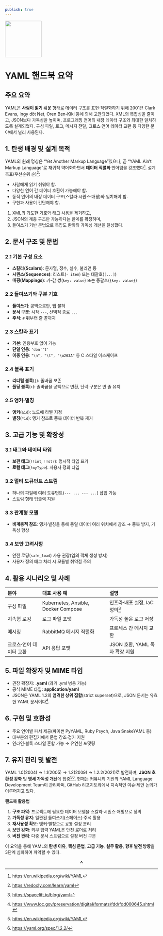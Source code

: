 ```yaml
---
publish: true
---
```


<img src="https://r2cdn.perplexity.ai/pplx-full-logo-primary-dark%402x.png" class="logo" width="120"/>

# YAML 핸드북 요약

## 주요 요약

YAML은 **사람이 읽기 쉬운** 형태로 데이터 구조를 표현·직렬화하기 위해 2001년 Clark Evans, Ingy döt Net, Oren Ben-Kiki 등에 의해 고안되었다. XML의 복잡성을 줄이고, JSON보다 가독성을 높이며, 프로그래밍 언어의 내장 데이터 구조와 최대한 일치하도록 설계되었다. 구성 파일, 로그, 메시지 전달, 크로스·언어 데이터 교환 등 다양한 분야에서 널리 사용된다.

## 1. 탄생 배경 및 설계 목적

YAML의 원래 명칭은 “Yet Another Markup Language”였으나, 곧 “YAML Ain’t Markup Language”로 재귀적 약어화하면서 **데이터 직렬화** 언어임을 강조했다[^1].
설계 목표(우선순위 순)[^2]:

- 사람에게 읽기 쉬워야 함.
- 다양한 언어 간 데이터 호환이 가능해야 함.
- 동적 언어의 내장 데이터 구조(스칼라·시퀀스·매핑)와 일치해야 함.
- 구현과 사용이 간단해야 함.

1. XML의 과도한 기호와 태그 사용을 제거하고,
2. JSON의 계층 구조만 가능하다는 한계를 확장하며,
3. 들여쓰기 기반 문법으로 복잡도 완화와 가독성 개선을 달성했다.

## 2. 문서 구조 및 문법

### 2.1 기본 구성 요소

- **스칼라(Scalars)**: 문자열, 정수, 실수, 불리언 등
- **시퀀스(Sequences)**: 리스트(`- item`) 또는 대괄호(`[...]`)
- **매핑(Mappings)**: 키-값 쌍(`key: value`) 또는 중괄호(`{key: value}`)


### 2.2 들여쓰기와 구분 기호

- **들여쓰기**: 공백으로만, 탭 불허
- **문서 구분**: 시작 `---`, 선택적 종료 `...`
- **주석**: `#` 뒤부터 줄 끝까지


### 2.3 스칼라 표기

- **기본**: 인용부호 없이 가능
- **단일 인용**: `'don''t'`
- **이중 인용**: `"\n", "\t", "\u263A"` 등 C 스타일 이스케이프


### 2.4 블록 표기

- **리터럴 블록**(`|`): 줄바꿈 보존
- **폴딩 블록**(`>`): 줄바꿈을 공백으로 변환, 단락 구분은 빈 줄 유지


### 2.5 앵커·별칭

- **앵커**(`&id`): 노드에 라벨 지정
- **별칭**(`*id`): 앵커 참조로 중복 데이터 반복 제거


## 3. 고급 기능 및 확장성

### 3.1 태그와 데이터 타입

- **보편 태그**(`!!int`, `!!str`): 명시적 타입 표기
- **로컬 태그**(`!myType`): 사용자 정의 타입


### 3.2 멀티 도큐먼트 스트림

- 하나의 파일에 여러 도큐먼트(`--- ... --- ...`) 삽입 가능
- 스트림 형태 입출력 지원


### 3.3 관계형 모델

- **비계층적 참조**: 앵커·별칭을 통해 동일 데이터 여러 위치에서 참조 → 중복 방지, 가독성 향상


### 3.4 보안 고려사항

- 안전 로딩(`safe_load`) 사용 권장(임의 객체 생성 방지)
- 사용자 정의 태그 처리 시 모듈별 취약점 주의


## 4. 활용 시나리오 및 사례

| 분야 | 대표 사용 예 | 설명 |
| :-- | :-- | :-- |
| 구성 파일 | Kubernetes, Ansible, Docker Compose | 인프라·배포 설정, IaC 정의[^3] |
| 지속형 로깅 | 로그 파일 포맷 | 가독성 높은 로그 저장 |
| 메시징 | RabbitMQ 메시지 직렬화 | 프로세스 간 메시지 교환 |
| 크로스·언어 데이터 교환 | API 응답 포맷 | JSON 호환, YAML 독자 확장 지원 |

## 5. 파일 확장자 및 MIME 타입

- 권장 확장자: **.yaml** (과거 .yml 병용 가능)
- 공식 MIME 타입: **application/yaml**
- JSON은 YAML 1.2의 **엄격한 상위 집합**(strict superset)으로, JSON 문서는 유효한 YAML 문서이다[^4].


## 6. 구현 및 호환성

- 주요 언어별 파서 제공(파이썬 PyYAML, Ruby Psych, Java SnakeYAML 등)
- 대부분의 편집기에서 문법 강조·접기 지원
- 인라인·블록 스타일 혼합 가능 → 유연한 포맷팅


## 7. 유지 관리 및 발전

YAML 1.0(2004) → 1.1(2005) → 1.2(2009) → 1.2.2(2021)로 발전하며, **JSON 호환성 강화** 및 **명세 가독성 개선**에 집중[^1][^5].
현재는 커뮤니티 기반의 YAML Language Development Team이 관리하며, GitHub 리포지토리에서 지속적인 이슈·제안 논의가 이루어지고 있다.

**핸드북 활용법**

1. **구조 파악**: 프로젝트에 필요한 데이터 모델을 스칼라·시퀀스·매핑으로 정의
2. **가독성 유지**: 일관된 들여쓰기(스페이스)·주석 활용
3. **재사용성 확보**: 앵커·별칭으로 공통 설정 분리
4. **보안 강화**: 외부 입력 YAML은 안전 로더로 처리
5. **버전 관리**: 다중 문서 스트림으로 설정 버전 구분

이 요약을 통해 YAML의 **탄생 이유**, **핵심 문법**, **고급 기능**, **실무 활용**, **향후 발전 방향**을 3단계 심화하여 파악할 수 있다.

<div style="text-align: center">⁂</div>

[^1]: https://en.wikipedia.org/wiki/YAML

[^2]: https://redocly.com/learn/yaml

[^3]: https://spacelift.io/blog/yaml

[^4]: https://www.loc.gov/preservation/digital/formats/fdd/fdd000645.shtml

[^5]: https://yaml.org/spec/1.2.2/

[^6]: https://circleci.com/blog/what-is-yaml-a-beginner-s-guide/

[^7]: https://ja.wikipedia.org/wiki/YAML

[^8]: https://www.redhat.com/en/topics/automation/what-is-yaml

[^9]: https://yaml.org/spec/history/2001-05-26.html

[^10]: https://learnxinyminutes.com/yaml/

[^11]: https://learning.sap.com/learning-journeys/build-side-by-side-extensions-on-sap-btp/explaining-json-yaml_db8975cf-695d-4ac2-8704-a9795116140c

[^12]: https://www.cloudbees.com/blog/yaml-tutorial-everything-you-need-get-started

[^13]: https://qiita.com/kaityo256/items/e3884d0109223c324baf

[^14]: https://yaml.org/spec/1.0/

[^15]: https://yaml.org

[^16]: https://github.com/kaityo256/yaml_cv

[^17]: https://dev.to/morphzg/yaml-reference-and-important-concepts-21p9

[^18]: https://qiita.com/jerrywdlee/items/d0c36549136211937473

[^19]: https://developer.ibm.com/tutorials/yaml-basics-and-usage-in-kubernetes/

[^20]: https://discuss.kubernetes.io/t/history-changes-in-all-yaml-files-not-only-deplyments-or-stateful-sets/22750


